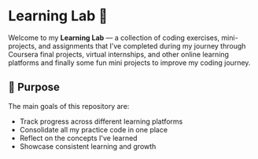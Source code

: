 # Learning Lab 🧪

Welcome to my **Learning Lab** — a collection of coding exercises, mini-projects, and assignments that I’ve completed during my journey through Coursera final projects, virtual internships, and other online learning platforms and finally some fun mini projects to improve my coding journey.

## 🎯 Purpose

The main goals of this repository are:

- Track progress across different learning platforms
- Consolidate all my practice code in one place
- Reflect on the concepts I've learned
- Showcase consistent learning and growth



